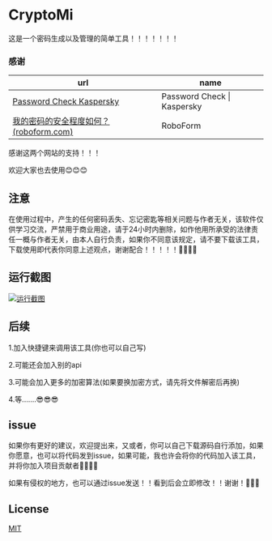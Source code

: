 # CryptoMi

这是一个密码生成以及管理的简单工具！！！！！！！

### 感谢

| url                                                          | name                        |
| ------------------------------------------------------------ | --------------------------- |
| [Password Check Kaspersky](https://password.kaspersky.com/)  | Password Check \| Kaspersky |
| [我的密码的安全程度如何？ (roboform.com)](https://www.roboform.com/cn/how-secure-is-my-password) | RoboForm                    |

感谢这两个网站的支持！！！

欢迎大家也去使用😊😊😊

## 注意

在使用过程中，产生的任何密码丢失、忘记密匙等相关问题与作者无关，该软件仅供学习交流，严禁用于商业用途，请于24小时内删除，如作他用所承受的法律责任一概与作者无关，由本人自行负责，如果你不同意该规定，请不要下载该工具，下载使用即代表你同意上述观点，谢谢配合！！！！！🎉🎉🎉🎉

## 运行截图

[![运行截图](https://www.helloimg.com/images/2022/12/25/oBknZ9.png)](https://www.helloimg.com/image/oBknZ9)

## 后续

1.加入快捷键来调用该工具(你也可以自己写)

2.可能还会加入别的api

3.可能会加入更多的加密算法(如果要换加密方式，请先将文件解密后再换)

4.等.......😎😎😎

## issue

如果你有更好的建议，欢迎提出来，又或者，你可以自己下载源码自行添加，如果你愿意，也可以将代码发到issue，如果可能，我也许会将你的代码加入该工具，并将你加入项目贡献者🤔🤔🤔🤔

如果有侵权的地方，也可以通过issue发送！！看到后会立即修改！！谢谢！🙌🙌🙌

## License

[MIT](https://github.com/Technicalflight/CryptoMi/blob/main/LICENSE)
